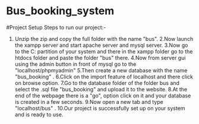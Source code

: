 # Bus_booking_system
#Project Setup
Steps to run our project:-
1. Unzip the zip and copy the full folder with the name "bus".
2.Now launch the xampp server and start apache server and mysql server.
3.Now go to the C: partition of your system and there in the xampp folder go to the htdocs folder and paste the folder "bus" there.
4.Now from server gui using the admin button in front of mysql go to the "localhost/phpmyadmin"
5.Then create a new database with the name "bus_booking" .
6.Click on the import feature of localhost and there click on browse option.
7.Go to the database folder of the folder bus and select the .sql file "bus_booking" and upload it to the website.
8.At the end of the webpage there is a "go", option click on it and your database is created in a few seconds.
9.Now open a new tab and type "localhost/bus" .
10.Our project is successfully set up on your system and is ready to use.
